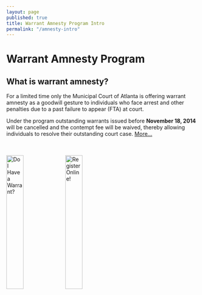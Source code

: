```yaml
---
layout: page
published: true
title: Warrant Amnesty Program Intro
permalink: "/amnesty-intro"
---
```


# Warrant Amnesty Program
## What is warrant amnesty?

For a limited time only the Municipal Court of Atlanta is offering warrant amnesty as a 
goodwill gesture to individuals who face arrest and other penalties due to a past failure to appear (FTA) at court.  

Under the program outstanding warrants issued before <b>November 18, 2014</b> will be cancelled and the contempt fee will be waived, thereby allowing individuals to resolve their outstanding court case. <a href="http://court.atlantaga.gov/warrant-amnesty-info/">More...</a>

<br/><br/>
<a href="http://court.atlantaga.gov/warrants/"><img src="https://raw.githubusercontent.com/codeforamerica/court.atlantaga.gov/gh-pages/_posts/static/ro.png" alt="Do I Have a Warrant?" style="width: 30%; height: 30%"/></a> <a href="http://dit-webtest-01/drfcc/waf.aspx" target="_blank"><img src="https://raw.githubusercontent.com/codeforamerica/court.atlantaga.gov/gh-pages/_posts/static/wr.png" alt="Register Online!" style="width: 30%; height: 30%"/></a>
 
